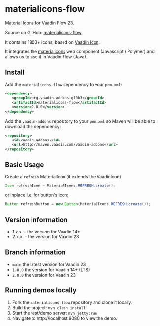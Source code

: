 # materialicons-flow
Material Icons for Vaadin Flow 23.

Source on GitHub: [materialicons-flow](https://github.com/gl0b3/materialicons-flow)

It contains 1800+ icons, based on  [Vaadin Icon](https://vaadin.com/docs/latest/components/icons).

It integrates the [materialicons](https://github.com/gl0b3/materialicons) web component (Javascript / Polymer) and allows us to use it in Vaadin Flow (Java).

## Install

Add the `materialicons-flow` dependency to your `pom.xml`:
```xml
<dependency>
   <groupId>org.vaadin.addons.gl0b3</groupId>
   <artifactId>materialicons-flow</artifactId>
   <version>2.0.0</version>
</dependency>
```

Add the `vaadin-addons` repository to your `pom.xml` so Maven will be able to download the dependency:
```xml
<repository>
   <id>vaadin-addons</id>
   <url>http://maven.vaadin.com/vaadin-addons</url>
</repository>
```

## Basic Usage

Create a `refresh` MaterialIcon (it extends the VaadinIcon)
```java
Icon refreshIcon = MaterialIcons.REFRESH.create();
```
or inplace i.e. for button's icon:
```java
Button refreshButton = new Button(MaterialIcons.REFRESH.create());
```

## Version information
* 1.x.x. - the version for Vaadin 14+
* 2.x.x. - the version for Vaadin 23

## Branch information
* `main` the latest version for Vaadin 23
* `1.0.0` the version for Vaadin 14+ (LTS)
* `2.0.0` the version for Vaadin 23

## Running demos locally

1. Fork the `materialicons-flow` repository and clone it locally.
2. Build the project: `mvn clean install`
3. Start the test/demo server: `mvn jetty:run`
4. Navigate to http://localhost:8080 to view the demo.



